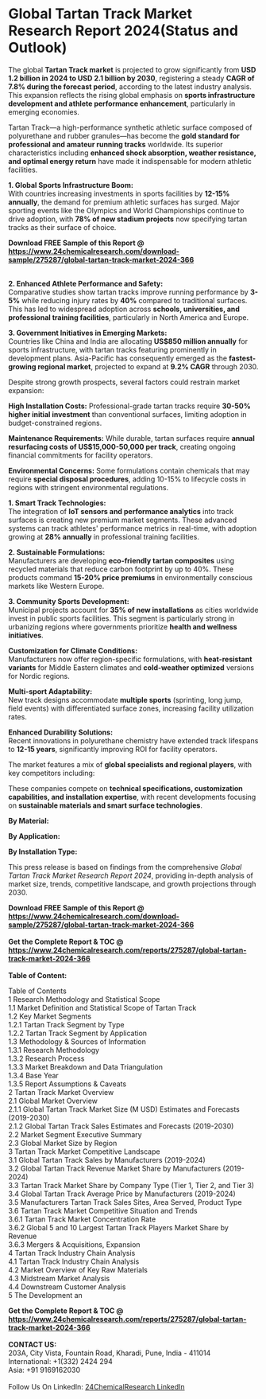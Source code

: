 <h1>Global Tartan Track Market Research Report 2024(Status and Outlook)</h1><p>The global <strong>Tartan Track market</strong> is projected to grow significantly from <strong>USD 1.2 billion in 2024 to USD 2.1 billion by 2030</strong>, registering a steady <strong>CAGR of 7.8% during the forecast period</strong>, according to the latest industry analysis. This expansion reflects the rising global emphasis on <strong>sports infrastructure development and athlete performance enhancement</strong>, particularly in emerging economies.</p><p>Tartan Track—a high-performance synthetic athletic surface composed of polyurethane and rubber granules—has become the <strong>gold standard for professional and amateur running tracks</strong> worldwide. Its superior characteristics including <strong>enhanced shock absorption, weather resistance, and optimal energy return</strong> have made it indispensable for modern athletic facilities.</p><p><strong>1. Global Sports Infrastructure Boom:</strong><br>
With countries increasing investments in sports facilities by <strong>12-15% annually</strong>, the demand for premium athletic surfaces has surged. Major sporting events like the Olympics and World Championships continue to drive adoption, with <strong>78% of new stadium projects</strong> now specifying tartan tracks as their surface of choice.</p><div><b>Download FREE Sample of this Report @ 
            <a href="https://www.24chemicalresearch.com/download-sample/275287/global-tartan-track-market-2024-366">
            https://www.24chemicalresearch.com/download-sample/275287/global-tartan-track-market-2024-366</a></b></div><br><p><strong>2. Enhanced Athlete Performance and Safety:</strong><br>
Comparative studies show tartan tracks improve running performance by <strong>3-5%</strong> while reducing injury rates by <strong>40%</strong> compared to traditional surfaces. This has led to widespread adoption across <strong>schools, universities, and professional training facilities</strong>, particularly in North America and Europe.</p><p><strong>3. Government Initiatives in Emerging Markets:</strong><br>
Countries like China and India are allocating <strong>US$850 million annually</strong> for sports infrastructure, with tartan tracks featuring prominently in development plans. Asia-Pacific has consequently emerged as the <strong>fastest-growing regional market</strong>, projected to expand at <strong>9.2% CAGR</strong> through 2030.</p><p>Despite strong growth prospects, several factors could restrain market expansion:</p><p><strong>High Installation Costs:</strong> Professional-grade tartan tracks require <strong>30-50% higher initial investment</strong> than conventional surfaces, limiting adoption in budget-constrained regions.</p><p><strong>Maintenance Requirements:</strong> While durable, tartan surfaces require <strong>annual resurfacing costs of US$15,000-50,000 per track</strong>, creating ongoing financial commitments for facility operators.</p><p><strong>Environmental Concerns:</strong> Some formulations contain chemicals that may require <strong>special disposal procedures</strong>, adding 10-15% to lifecycle costs in regions with stringent environmental regulations.</p><p><strong>1. Smart Track Technologies:</strong><br>
The integration of <strong>IoT sensors and performance analytics</strong> into track surfaces is creating new premium market segments. These advanced systems can track athletes' performance metrics in real-time, with adoption growing at <strong>28% annually</strong> in professional training facilities.</p><p><strong>2. Sustainable Formulations:</strong><br>
Manufacturers are developing <strong>eco-friendly tartan composites</strong> using recycled materials that reduce carbon footprint by up to 40%. These products command <strong>15-20% price premiums</strong> in environmentally conscious markets like Western Europe.</p><p><strong>3. Community Sports Development:</strong><br>
Municipal projects account for <strong>35% of new installations</strong> as cities worldwide invest in public sports facilities. This segment is particularly strong in urbanizing regions where governments prioritize <strong>health and wellness initiatives</strong>.</p><p><strong>Customization for Climate Conditions:</strong><br>
	Manufacturers now offer region-specific formulations, with <strong>heat-resistant variants</strong> for Middle Eastern climates and <strong>cold-weather optimized</strong> versions for Nordic regions.</p><p><strong>Multi-sport Adaptability:</strong><br>
	New track designs accommodate <strong>multiple sports</strong> (sprinting, long jump, field events) with differentiated surface zones, increasing facility utilization rates.</p><p><strong>Enhanced Durability Solutions:</strong><br>
	Recent innovations in polyurethane chemistry have extended track lifespans to <strong>12-15 years</strong>, significantly improving ROI for facility operators.</p><p>The market features a mix of <strong>global specialists and regional players</strong>, with key competitors including:</p><p>These companies compete on <strong>technical specifications, customization capabilities, and installation expertise</strong>, with recent developments focusing on <strong>sustainable materials and smart surface technologies</strong>.</p><p><strong>By Material:</strong></p><p><strong>By Application:</strong></p><p><strong>By Installation Type:</strong></p><p>This press release is based on findings from the comprehensive <em>Global Tartan Track Market Research Report 2024</em>, providing in-depth analysis of market size, trends, competitive landscape, and growth projections through 2030.</p><div><b>Download FREE Sample of this Report @ 
            <a href="https://www.24chemicalresearch.com/download-sample/275287/global-tartan-track-market-2024-366">
            https://www.24chemicalresearch.com/download-sample/275287/global-tartan-track-market-2024-366</a></b></div><br><div><b>Get the Complete Report & TOC @ 
            <a href="https://www.24chemicalresearch.com/reports/275287/global-tartan-track-market-2024-366">
            https://www.24chemicalresearch.com/reports/275287/global-tartan-track-market-2024-366</a></b></div><br>
            <b>Table of Content:</b><p>Table of Contents<br />
1 Research Methodology and Statistical Scope<br />
1.1 Market Definition and Statistical Scope of Tartan Track<br />
1.2 Key Market Segments<br />
1.2.1 Tartan Track Segment by Type<br />
1.2.2 Tartan Track Segment by Application<br />
1.3 Methodology & Sources of Information<br />
1.3.1 Research Methodology<br />
1.3.2 Research Process<br />
1.3.3 Market Breakdown and Data Triangulation<br />
1.3.4 Base Year<br />
1.3.5 Report Assumptions & Caveats<br />
2 Tartan Track Market Overview<br />
2.1 Global Market Overview<br />
2.1.1 Global Tartan Track Market Size (M USD) Estimates and Forecasts (2019-2030)<br />
2.1.2 Global Tartan Track Sales Estimates and Forecasts (2019-2030)<br />
2.2 Market Segment Executive Summary<br />
2.3 Global Market Size by Region<br />
3 Tartan Track Market Competitive Landscape<br />
3.1 Global Tartan Track Sales by Manufacturers (2019-2024)<br />
3.2 Global Tartan Track Revenue Market Share by Manufacturers (2019-2024)<br />
3.3 Tartan Track Market Share by Company Type (Tier 1, Tier 2, and Tier 3)<br />
3.4 Global Tartan Track Average Price by Manufacturers (2019-2024)<br />
3.5 Manufacturers Tartan Track Sales Sites, Area Served, Product Type<br />
3.6 Tartan Track Market Competitive Situation and Trends<br />
3.6.1 Tartan Track Market Concentration Rate<br />
3.6.2 Global 5 and 10 Largest Tartan Track Players Market Share by Revenue<br />
3.6.3 Mergers & Acquisitions, Expansion<br />
4 Tartan Track Industry Chain Analysis<br />
4.1 Tartan Track Industry Chain Analysis<br />
4.2 Market Overview of Key Raw Materials<br />
4.3 Midstream Market Analysis<br />
4.4 Downstream Customer Analysis<br />
5 The Development an</p><div><b>Get the Complete Report & TOC @ 
            <a href="https://www.24chemicalresearch.com/reports/275287/global-tartan-track-market-2024-366">
            https://www.24chemicalresearch.com/reports/275287/global-tartan-track-market-2024-366</a></b></div><br><b>CONTACT US:</b><br>
            203A, City Vista, Fountain Road, Kharadi, Pune, India - 411014<br>
            International: +1(332) 2424 294<br>
            Asia: +91 9169162030 <br><br>
            Follow Us On LinkedIn: <a href="https://www.linkedin.com/company/24chemicalresearch/">24ChemicalResearch LinkedIn</a>
